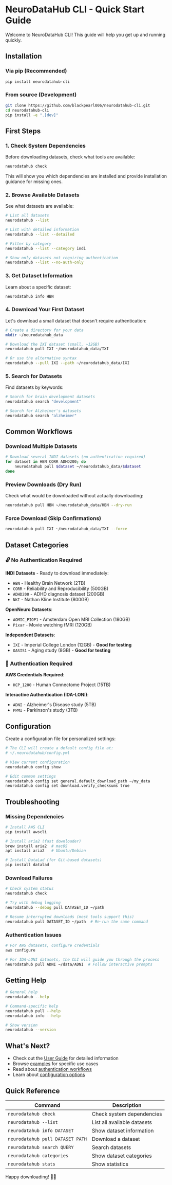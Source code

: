 # NeuroDataHub CLI - Quick Start Guide

Welcome to NeuroDataHub CLI! This guide will help you get up and running quickly.

## Installation

### Via pip (Recommended)
```bash
pip install neurodatahub-cli
```
<!-- 
### Via conda
```bash
conda install -c conda-forge neurodatahub-cli
``` -->

### From source (Development)
```bash
git clone https://github.com/blackpearl006/neurodatahub-cli.git
cd neurodatahub-cli
pip install -e ".[dev]"
```

## First Steps

### 1. Check System Dependencies
Before downloading datasets, check what tools are available:

```bash
neurodatahub check
```

This will show you which dependencies are installed and provide installation guidance for missing ones.

### 2. Browse Available Datasets
See what datasets are available:

```bash
# List all datasets
neurodatahub --list

# List with detailed information
neurodatahub --list --detailed

# Filter by category
neurodatahub --list --category indi

# Show only datasets not requiring authentication
neurodatahub --list --no-auth-only
```

### 3. Get Dataset Information
Learn about a specific dataset:

```bash
neurodatahub info HBN
```

### 4. Download Your First Dataset
Let's download a small dataset that doesn't require authentication:

```bash
# Create a directory for your data
mkdir ~/neurodatahub_data

# Download the IXI dataset (small, ~12GB)
neurodatahub pull IXI ~/neurodatahub_data/IXI

# Or use the alternative syntax
neurodatahub --pull IXI --path ~/neurodatahub_data/IXI
```

### 5. Search for Datasets
Find datasets by keywords:

```bash
# Search for brain development datasets
neurodatahub search "development"

# Search for Alzheimer's datasets
neurodatahub search "alzheimer"
```

## Common Workflows

### Download Multiple Datasets
```bash
# Download several INDI datasets (no authentication required)
for dataset in HBN CORR ADHD200; do
    neurodatahub pull $dataset ~/neurodatahub_data/$dataset
done
```

### Preview Downloads (Dry Run)
Check what would be downloaded without actually downloading:

```bash
neurodatahub pull HBN ~/neurodatahub_data/HBN --dry-run
```

### Force Download (Skip Confirmations)
```bash
neurodatahub pull IXI ~/neurodatahub_data/IXI --force
```

## Dataset Categories

### 🔓 No Authentication Required

**INDI Datasets** - Ready to download immediately:
- `HBN` - Healthy Brain Network (2TB)
- `CORR` - Reliability and Reproducibility (500GB)
- `ADHD200` - ADHD diagnosis dataset (200GB)
- `NKI` - Nathan Kline Institute (800GB)

**OpenNeuro Datasets**:
- `AOMIC_PIOP1` - Amsterdam Open MRI Collection (180GB)
- `Pixar` - Movie watching fMRI (120GB)

**Independent Datasets**:
- `IXI` - Imperial College London (12GB) - **Good for testing**
- `OASIS1` - Aging study (8GB) - **Good for testing**

### 🔐 Authentication Required

**AWS Credentials Required**:
- `HCP_1200` - Human Connectome Project (15TB)

**Interactive Authentication (IDA-LONI)**:
- `ADNI` - Alzheimer's Disease study (5TB)
- `PPMI` - Parkinson's study (3TB)

## Configuration

Create a configuration file for personalized settings:

```bash
# The CLI will create a default config file at:
# ~/.neurodatahub/config.yml

# View current configuration
neurodatahub config show

# Edit common settings
neurodatahub config set general.default_download_path ~/my_data
neurodatahub config set download.verify_checksums true
```

## Troubleshooting

### Missing Dependencies
```bash
# Install AWS CLI
pip install awscli

# Install aria2 (fast downloader)
brew install aria2  # macOS
apt install aria2   # Ubuntu/Debian

# Install DataLad (for Git-based datasets)
pip install datalad
```

### Download Failures
```bash
# Check system status
neurodatahub check

# Try with debug logging
neurodatahub --debug pull DATASET_ID ~/path

# Resume interrupted downloads (most tools support this)
neurodatahub pull DATASET_ID ~/path  # Re-run the same command
```

### Authentication Issues
```bash
# For AWS datasets, configure credentials
aws configure

# For IDA-LONI datasets, the CLI will guide you through the process
neurodatahub pull ADNI ~/data/ADNI  # Follow interactive prompts
```

## Getting Help

```bash
# General help
neurodatahub --help

# Command-specific help
neurodatahub pull --help
neurodatahub info --help

# Show version
neurodatahub --version
```

## What's Next?

- Check out the [User Guide](USER_GUIDE.md) for detailed information
- Browse [examples](examples/) for specific use cases
- Read about [authentication workflows](AUTHENTICATION.md)
- Learn about [configuration options](CONFIGURATION.md)

## Quick Reference

| Command | Description |
|---------|-------------|
| `neurodatahub check` | Check system dependencies |
| `neurodatahub --list` | List all available datasets |
| `neurodatahub info DATASET` | Show dataset information |
| `neurodatahub pull DATASET PATH` | Download a dataset |
| `neurodatahub search QUERY` | Search datasets |
| `neurodatahub categories` | Show dataset categories |
| `neurodatahub stats` | Show statistics |

Happy downloading! 🧠✨